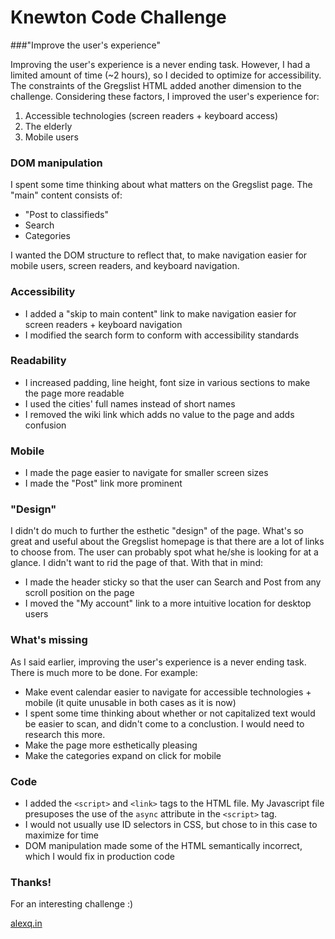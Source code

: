 Knewton Code Challenge
===

###"Improve the user's experience"

Improving the user's experience is a never ending task. However, I had a limited amount of time (~2 hours), so I decided to optimize for accessibility. The constraints of the Gregslist HTML added another dimension to the challenge. Considering these factors, I improved the user's experience for:

1. Accessible technologies (screen readers + keyboard access)
2. The elderly
3. Mobile users

### DOM manipulation

I spent some time thinking about what matters on the Gregslist page. The "main" content consists of:

* "Post to classifieds"
* Search
* Categories

I wanted the DOM structure to reflect that, to make navigation easier for mobile users, screen readers, and keyboard navigation.

### Accessibility

* I added a "skip to main content" link to make navigation easier for screen readers + keyboard navigation
* I modified the search form to conform with accessibility standards

### Readability

* I increased padding, line height, font size in various sections to make the page more readable
* I used the cities' full names instead of short names
* I removed the wiki link which adds no value to the page and adds confusion

### Mobile

* I made the page easier to navigate for smaller screen sizes
* I made the "Post" link more prominent

### "Design"

I didn't do much to further the esthetic "design" of the page. What's so great and useful about the Gregslist homepage is that there are a lot of links to choose from. The user can probably spot what he/she is looking for at a glance. I didn't want to rid the page of that. With that in mind:

* I made the header sticky so that the user can Search and Post from any scroll position on the page
* I moved the "My account" link to a more intuitive location for desktop users


### What's missing

As I said earlier, improving the user's experience is a never ending task. There is much more to be done. For example:

* Make event calendar easier to navigate for accessible technologies + mobile (it quite unusable in both cases as it is now)
* I spent some time thinking about whether or not capitalized text would be easier to scan, and didn't come to a conclustion. I would need to research this more.
* Make the page more esthetically pleasing
* Make the categories expand on click for mobile

### Code

* I added the `<script>` and `<link>` tags to the HTML file. My Javascript file presuposes the use of the `async` attribute in the `<script>` tag.
* I would not usually use ID selectors in CSS, but chose to in this case to maximize for time
* DOM manipulation made some of the HTML semantically incorrect, which I would fix in production code

### Thanks!

For an interesting challenge :)

[alexq.in](http://alexq.in)